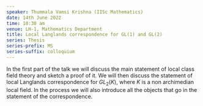 ```yaml
---
speaker: Thummala Vamsi Krishna (IISc Mathematics)
date: 14th June 2022
time: 10:30 am
venue: LH-1, Mathematics Department
title: Local Langlands correspondence for GL(1) and GL(2)
series: Thesis
series-prefix: MS
series-suffix: colloquium
---
```


In the first part of the talk we will discuss the main statement of local class field theory and
sketch a proof of it. We will then discuss the statement of local Langlands correspondence for
$GL_2(K)$, where $K$ is a non archimedian local field. In the process we will also introduce all
the objects that go in the statement of the correspondence.
